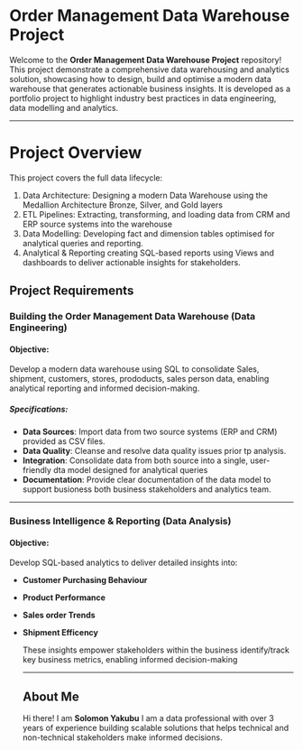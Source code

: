 # Order Management Data Warehouse Project

Welcome to the **Order Management Data Warehouse Project** repository!
This project demonstrate a comprehensive data warehousing and analytics solution, showcasing how to design, build and optimise a modern data warehouse that generates actionable business insights. 
It is developed as a portfolio project to highlight industry best practices in data engineering, data modelling and analytics.

---

# Project Overview
This project covers the full data lifecycle:
1. Data Architecture: Designing a modern Data Warehouse using the Medallion Architecture Bronze, Silver, and Gold layers
2. ETL Pipelines: Extracting, transforming, and loading data from CRM and ERP source systems into the warehouse
3. Data Modelling: Developing fact and dimension tables optimised for analytical queries and reporting.
4. Analytical & Reporting creating SQL-based reports using Views and dashboards to deliver actionable insights for stakeholders.

## Project Requirements

### Building the Order Management Data Warehouse (Data Engineering)

#### Objective:
Develop a modern data warehouse using SQL to consolidate Sales, shipment, customers, stores, prododucts,
sales person data, enabling analytical reporting and informed decision-making.

##### Specifications: 
- **Data Sources**: Import data from two source systems (ERP and CRM) provided as CSV files.
- **Data Quality**: Cleanse and resolve data quality issues prior tp analysis.
- **Integration**: Consolidate data from both source into a single, user-friendly dta model designed
  for analytical queries
- **Documentation**: Provide clear documentation of the data model to support busioness both business
  stakeholders and analytics team.

  
---

### Business Intelligence & Reporting (Data Analysis)

####  Objective:

Develop SQL-based analytics to deliver detailed insights into:
- **Customer Purchasing Behaviour**
- **Product Performance**
- **Sales order Trends**
- **Shipment Efficency**
  
  These insights empower stakeholders within the business identify/track key business metrics,
  enabling informed decision-making

  ---

  ## About Me

  Hi there! I am **Solomon Yakubu** I am a data professional with over 3 years of experience building scalable solutions that helps technical and non-technical stakeholders make informed decisions.
